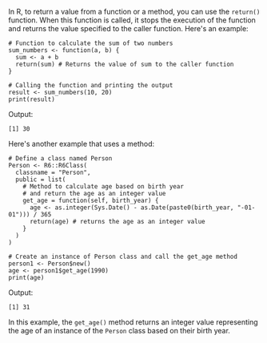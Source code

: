 In R, to return a value from a function or a method, you can use the `return()` function. When this function is called, it stops the execution of the function and returns the value specified to the caller function. Here's an example:

```
# Function to calculate the sum of two numbers
sum_numbers <- function(a, b) {
  sum <- a + b
  return(sum) # Returns the value of sum to the caller function
}

# Calling the function and printing the output
result <- sum_numbers(10, 20)
print(result)
```

Output:
```
[1] 30
```

Here's another example that uses a method:

```
# Define a class named Person
Person <- R6::R6Class(
  classname = "Person",
  public = list(
    # Method to calculate age based on birth year
    # and return the age as an integer value
    get_age = function(self, birth_year) {
      age <- as.integer(Sys.Date() - as.Date(paste0(birth_year, "-01-01"))) / 365
      return(age) # returns the age as an integer value
    }
  )
)

# Create an instance of Person class and call the get_age method
person1 <- Person$new()
age <- person1$get_age(1990)
print(age)
```

Output:
```
[1] 31
```

In this example, the `get_age()` method returns an integer value representing the age of an instance of the `Person` class based on their birth year.